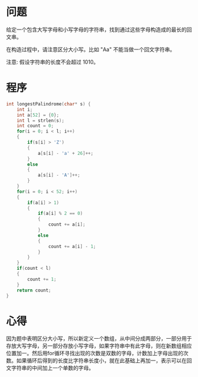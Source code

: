 # 问题
给定一个包含大写字母和小写字母的字符串，找到通过这些字母构造成的最长的回文串。

在构造过程中，请注意区分大小写。比如 "Aa" 不能当做一个回文字符串。

注意:
假设字符串的长度不会超过 1010。
# 程序
```C
int longestPalindrome(char* s) {
    int i;
    int a[52] = {0};
    int l = strlen(s);
    int count = 0;
    for(i = 0; i < l; i++)
    {
        if(s[i] > 'Z')
        {
            a[s[i] - 'a' + 26]++;
        }
        else
        {
            a[s[i] - 'A']++;
        }
    }
    for(i = 0; i < 52; i++)
    {
        if(a[i] > 1)
        {
            if(a[i] % 2 == 0)
            {
                count += a[i];
            }
            else
            {
                count += a[i] - 1;
            }
        }
    }
    if(count < l)
    {
        count += 1;
    }
    return count;
}
```
# 心得
因为题中表明区分大小写，所以新定义一个数组，从中间分成两部分，一部分用于存放大写字母，另一部分存放小写字母，如果字符串中有此字母，则在新数组相应位置加一。然后用for循环寻找出现的次数是双数的字母，计数加上字母出现的次数。如果循环后得到的长度比字符串长度小，就在此基础上再加一，表示可以在回文字符串的中间加上一个单数的字母。